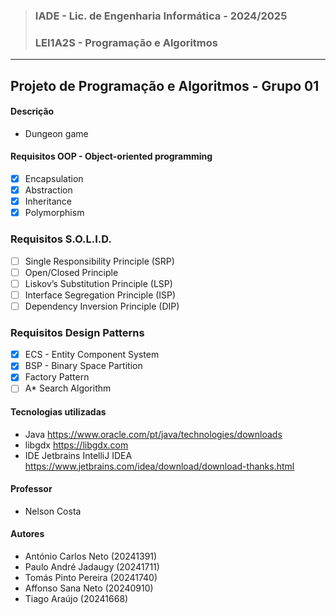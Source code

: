 >### IADE - Lic. de Engenharia Informática - 2024/2025 
>### LEI1A2S - Programação e Algoritmos
__________
## Projeto de Programação e Algoritmos - Grupo 01

#### Descrição
- Dungeon game

#### Requisitos OOP - Object-oriented programming
- [x] Encapsulation
- [x] Abstraction
- [x] Inheritance
- [x] Polymorphism

### Requisitos S.O.L.I.D.
- [ ] Single Responsibility Principle (SRP)
- [ ] Open/Closed Principle
- [ ] Liskov’s Substitution Principle (LSP)
- [ ] Interface Segregation Principle (ISP)
- [ ] Dependency Inversion Principle (DIP)

### Requisitos Design Patterns
- [x] ECS - Entity Component System
- [x] BSP - Binary Space Partition
- [x] Factory Pattern
- [ ] A* Search Algorithm

#### Tecnologias utilizadas
- Java https://www.oracle.com/pt/java/technologies/downloads
- libgdx https://libgdx.com
- IDE Jetbrains IntelliJ IDEA https://www.jetbrains.com/idea/download/download-thanks.html

#### Professor 
- Nelson Costa

#### Autores
- António Carlos Neto (20241391)
- Paulo André Jadaugy (20241711)
- Tomás Pinto Pereira (20241740)
- Affonso Sana Neto (20240910)
- Tiago Araújo (20241668)
